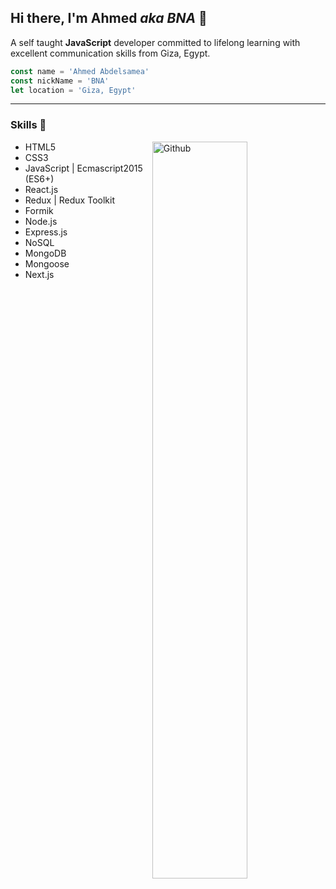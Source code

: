 ## Hi there, I'm Ahmed _aka BNA_ 👋

A self taught **JavaScript** developer committed to lifelong learning with excellent communication skills from Giza, Egypt.

```javascript
const name = 'Ahmed Abdelsamea'
const nickName = 'BNA'
let location = 'Giza, Egypt'
```
---

### Skills :rocket:

<img width="55%" align="right" alt="Github" src="https://raw.githubusercontent.com/onimur/.github/master/.resources/git-header.svg" />

- HTML5
- CSS3 
- JavaScript | Ecmascript2015 (ES6+)
- React.js
- Redux | Redux Toolkit
- Formik
- Node.js
- Express.js
- NoSQL
- MongoDB
- Mongoose
- Next.js



